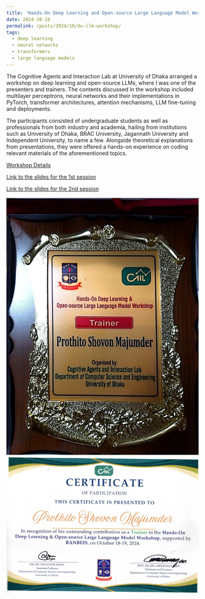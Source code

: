 ```yaml
---
title: 'Hands-On Deep Learning and Open-source Large Language Model Workshop'
date: 2024-10-18
permalink: /posts/2024/10/du-llm-workshop/
tags:
  - deep learning
  - neural networks
  - transformers
  - large language models
---
```


The Cognitive Agents and Interaction Lab at University of Dhaka arranged a workshop on deep learning and open-source LLMs, where I was one of the presenters and trainers. The contents discussed in the workshop included multilayer perceptrons, neural networks and their implementations in PyTorch, transformer architectures, attention mechanisms, LLM fine-tuning and deployments.

The participants consisted of undergraduate students as well as professionals from both industry and academia, hailing from institutions such as University of Dhaka, BRAC University, Jagannath University and Independent University, to name a few. Alongside theoretical explanations from presentations, they were offered a hands-on experience on coding relevant materials of the aforementioned topics.

[Workshop Details](https://cognistorm.ai/llm-workshop)

[Link to the slides for the 1st session](https://docs.google.com/presentation/d/1CG5_1cn_yvnsHdRqvTmIfbTXS-uYYN4uZD8X-M9hTlM/edit?usp=sharing)

[Link to the slides for the 2nd session](https://docs.google.com/presentation/d/1mY3lNsKl2_wA-BXi9u3co8Hwx3VGLj4qzKJ1MEcqV8w/edit?usp=sharing)


![crest](/images/LLM%20Workshop/rsz_1llm-workshop-crest.jpg)
![certificate](/images/LLM%20Workshop/rsz_llm-workshop-certificate.jpg)
